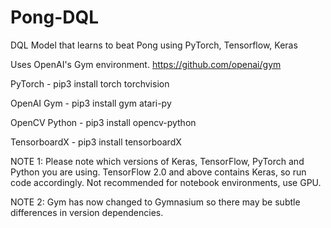 # Pong-DQL
DQL Model that learns to beat Pong using PyTorch, Tensorflow, Keras

Uses OpenAI's Gym environment. https://github.com/openai/gym

PyTorch - pip3 install torch torchvision 

OpenAI Gym - pip3 install gym atari-py

OpenCV Python - pip3 install opencv-python

TensorboardX - pip3 install tensorboardX


NOTE 1: Please note which versions of Keras, TensorFlow, PyTorch and Python you are using. 
TensorFlow 2.0 and above contains Keras, so run code accordingly. Not recommended for notebook environments, use GPU.

NOTE 2: Gym has now changed to Gymnasium so there may be subtle differences in version dependencies.
